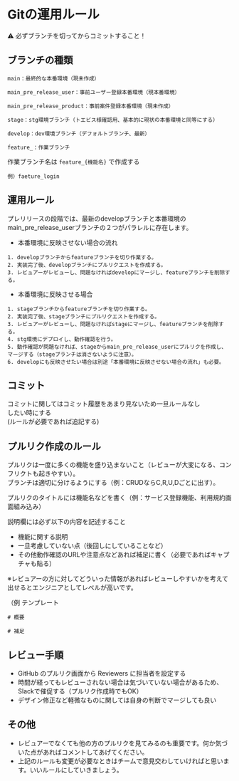 # Gitの運用ルール

⚠️ 必ずブランチを切ってからコミットすること！

## ブランチの種類

```
main：最終的な本番環境（現未作成）

main_pre_release_user：事前ユーザー登録本番環境（現本番環境）

main_pre_release_product：事前案件登録本番環境（現未作成）

stage：stg環境ブランチ（トエビス様確認用、基本的に現状の本番環境と同等にする）

develop：dev環境ブランチ（デフォルトブランチ、最新）

feature_：作業ブランチ
```

作業ブランチ名は `feature_{機能名}` で作成する

```
例）faeture_login
```

## 運用ルール

プレリリースの段階では、最新のdevelopブランチと本番環境のmain_pre_release_userブランチの２つがパラレルに存在します。

- 本番環境に反映させない場合の流れ

```
1. developブランチからfeatureブランチを切り作業する。
2. 実装完了後、developブランチにプルリクエストを作成する。
3. レビュアーがレビューし、問題なければdevelopにマージし、featureブランチを削除する。
```

- 本番環境に反映させる場合

```
1. stageブランチからfeatureブランチを切り作業する。
2. 実装完了後、stageブランチにプルリクエストを作成する。
3. レビュアーがレビューし、問題なければstageにマージし、featureブランチを削除する。
4. stg環境にデプロイし、動作確認を行う。
5. 動作確認が問題なければ、stageからmain_pre_release_userにプルリクを作成し、マージする（stageブランチは消さないように注意）。
6. developにも反映させたい場合は別途「本番環境に反映させない場合の流れ」も必要。
```


## コミット

コミットに関してはコミット履歴をあまり見ないため一旦ルールなし  
したい時にする  
(ルールが必要であれば追記する)


## プルリク作成のルール

プルリクは一度に多くの機能を盛り込まないこと（レビューが大変になる、コンフリクトも起きやすい）。  
ブランチは適切に分けるようにする（例：CRUDならC,R,U,Dごとに出す）。

プルリクのタイトルには機能名などを書く（例：サービス登録機能、利用規約画面組み込み）

説明欄には必ず以下の内容を記述すること

- 機能に関する説明
- 一旦考慮していない点（後回しにしていることなど）
- その他動作確認のURLや注意点などあれば補足に書く（必要であればキャプチャも貼る）

※レビュアーの方に対してどういった情報があればレビューしやすいかを考えて出せるとエンジニアとしてレベルが高いです。

（例 テンプレート

```
# 概要

# 補足
```


## レビュー手順

- GitHub のプルリク画面から Reviewers に担当者を設定する
- 時間が経ってもレビューされない場合は気づいていない場合があるため、Slackで催促する（プルリク作成時でもOK）
- デザイン修正など軽微なものに関しては自身の判断でマージしても良い

## その他

- レビュアーでなくても他の方のプルリクを見てみるのも重要です。何か気づいた点があればコメントしてあげてください。
- 上記のルールも変更が必要なときはチームで意見交わしていければと思います。いいルールにしていきましょう。
